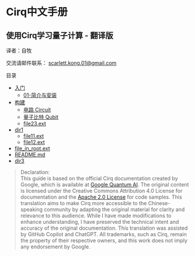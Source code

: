 # Cirq中文手册
## 使用Cirq学习量子计算 - 翻译版

译者：自牧

交流请邮件联系： scarlett.kong.01@gmail.com

目录
 * [入门](./入门)
    * [01-简介与安装](./入门/01.md)
 * [构建](./构建)
   * [电路 Circuit](./构建/01-Circuits.ipynb)
   * [量子比特 Qubit](./构建/02-Qubits.ipynb)
   * [file23.ext](./dir2/file23.ext)
 * [dir1](./dir1)
   * [file11.ext](./dir1/file11.ext)
   * [file12.ext](./dir1/file12.ext)
 * [file_in_root.ext](./file_in_root.ext)
 * [README.md](./README.md)
 * [dir3](./dir3)


>Declaration:  
This guide is based on the official Cirq documentation created by Google, which is available at [Google Quantum AI](https://quantumai.google/cirq/). The original content is licensed under the Creative Commons Attribution 4.0 License for documentation and the [Apache 2.0 License](https://www.apache.org/licenses/LICENSE-2.0) for code samples. This translation aims to make Cirq more accessible to the Chinese-speaking community by adapting the original material for clarity and relevance to this audience. While I have made modifications to enhance understanding, I have preserved the technical intent and accuracy of the original documentation. This translation was assisted by GitHub Copilot and ChatGPT. All trademarks, such as Cirq, remain the property of their respective owners, and this work does not imply any endorsement by Google.
